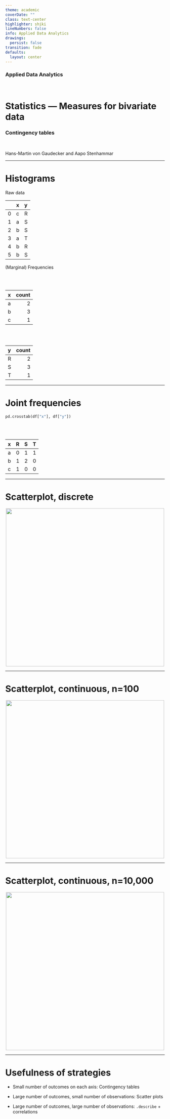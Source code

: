 ```yaml
---
theme: academic
coverDate: ""
class: text-center
highlighter: shiki
lineNumbers: false
info: Applied Data Analytics
drawings:
  persist: false
transition: fade
defaults:
  layout: center
---
```


### Applied Data Analytics

<br/>

# Statistics — Measures for bivariate data

### Contingency tables

<br/>

Hans-Martin von Gaudecker and Aapo Stenhammar

---

# Histograms

<div class="flex gap-30">
<div>

Raw data

|    | x   | y   |
|---:|:----|:----|
|  0 | c   | R   |
|  1 | a   | S   |
|  2 | b   | S   |
|  3 | a   | T   |
|  4 | b   | R   |
|  5 | b   | S   |

</div>
<div>

(Marginal) Frequencies

<div class="grid grid-cols-2 gap-15">
<div>
<br/>
<br/>

| x   |   count |
|:----|--------:|
| a   |       2 |
| b   |       3 |
| c   |       1 |

</div>
<div>
<br/>
<br/>

| y   |   count |
|:----|--------:|
| R   |       2 |
| S   |       3 |
| T   |       1 |

</div>
</div>
</div>
</div>

---

# Joint frequencies

<div class="flex">
<div>

```python
pd.crosstab(df["x"], df["y"])
```

<br/>
<br/>

| x   |   R |   S |   T |
|:----|----:|----:|----:|
| a   |   0 |   1 |   1 |
| b   |   1 |   2 |   0 |
| c   |   1 |   0 |   0 |

</div>
</div>

---

# Scatterplot, discrete

<center>
<img src="/fig_discrete.svg" width=500>
</center>

---

# Scatterplot, continuous, n=100

<center>
<img src="/fig_continuous_100.svg" width=500>
</center>

---

# Scatterplot, continuous, n=10,000

<center>
<img src="/fig_continuous_10000.svg" width=500>
</center>

---

# Usefulness of strategies

- Small number of outcomes on each axis: Contingency tables

- Large number of outcomes, small number of observations: Scatter plots

- Large number of outcomes, large number of observations: `.describe` + correlations

